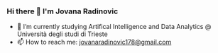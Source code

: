 ### Hi there 👋 I'm Jovana Radinovic

- 🌱 I’m currently studying Artifical Intelligence and Data Analytics @ Università degli studi di Trieste
- 📫 How to reach me: jovanaradinovic178@gmail.com
